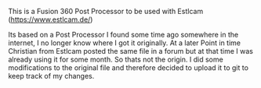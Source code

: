 This is a Fusion 360 Post Processor to be used with Estlcam (https://www.estlcam.de/)

Its based on a Post Processor I found some time ago somewhere in the internet, I no longer know where I got it originally. At a later Point in time Christian from Estlcam posted the same file in a forum but at that time I was already using it for some month. So thats not the origin.
I did some modifications to the original file and therefore decided to upload it to git to keep track of my changes.
